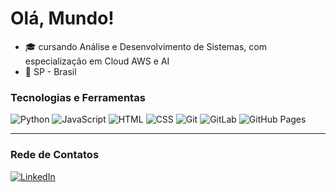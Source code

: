 #  Olá, Mundo! 

- 🎓 cursando Análise e Desenvolvimento de Sistemas, com especialização em Cloud AWS e AI
- 📍 SP - Brasil

### Tecnologias e Ferramentas

![Python](https://img.shields.io/badge/-Python-000033?style=for-the-badge&logo=python&logoColor=ADD8E6)
![JavaScript](https://img.shields.io/badge/-JavaScript-000033?style=for-the-badge&logo=javascript&logoColor=ADD8E6)
![HTML](https://img.shields.io/badge/-HTML-000033?style=for-the-badge&logo=html5&logoColor=ADD8E6)
![CSS](https://img.shields.io/badge/-CSS-000033?style=for-the-badge&logo=css3&logoColor=ADD8E6)
![Git](https://img.shields.io/badge/-Git-000033?style=for-the-badge&logo=git&logoColor=ADD8E6)
![GitLab](https://img.shields.io/badge/-GitLab-000033?style=for-the-badge&logo=gitlab&logoColor=ADD8E6)
![GitHub Pages](https://img.shields.io/badge/-GitHub%20Pages-000033?style=for-the-badge&logo=github&logoColor=ADD8E6)

---
### Rede de Contatos

[![LinkedIn](https://img.shields.io/badge/LinkedIn-000033?style=for-the-badge&logo=linkedin&logoColor=ADD8E6)](https://www.linkedin.com/in/fernandaaraujo1/)

